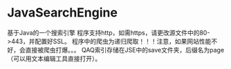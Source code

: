 # JavaSearchEngine
基于Java的一个搜索引擎
程序支持http，如需https，请更改源文件中的80->443，并配置好SSL。
程序中的爬虫为递归爬取！！！注意，如果网站性能不好，会直接被爬虫打爆。。。
QAQ索引存储在JSE中的save文件夹，后缀名为page（可以用文本编辑工具直接打开）。

